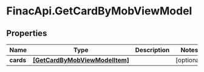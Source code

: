 # FinacApi.GetCardByMobViewModel

## Properties
Name | Type | Description | Notes
------------ | ------------- | ------------- | -------------
**cards** | [**[GetCardByMobViewModelItem]**](GetCardByMobViewModelItem.md) |  | [optional] 
